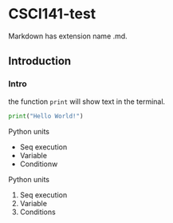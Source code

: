 # CSCI141-test

Markdown has extension name .md.

## Introduction

### Intro

the function `print` will show text in the terminal.

```python
print("Hello World!")
```

Python units
* Seq execution
* Variable 
* Conditionw

Python units
1. Seq execution
1. Variable
1. Conditions